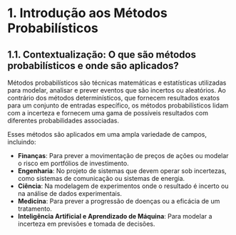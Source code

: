 # 1. Introdução aos Métodos Probabilísticos

## 1.1. Contextualização: O que são métodos probabilísticos e onde são aplicados?
Métodos probabilísticos são técnicas matemáticas e estatísticas utilizadas para modelar, analisar e prever eventos que são incertos ou aleatórios. Ao contrário dos métodos determinísticos, que fornecem resultados exatos para um conjunto de entradas específico, os métodos probabilísticos lidam com a incerteza e fornecem uma gama de possíveis resultados com diferentes probabilidades associadas.

Esses métodos são aplicados em uma ampla variedade de campos, incluindo:
- **Finanças**: Para prever a movimentação de preços de ações ou modelar o risco em portfólios de investimento.
- **Engenharia**: No projeto de sistemas que devem operar sob incertezas, como sistemas de comunicação ou sistemas de energia.
- **Ciência**: Na modelagem de experimentos onde o resultado é incerto ou na análise de dados experimentais.
- **Medicina**: Para prever a progressão de doenças ou a eficácia de um tratamento.
- **Inteligência Artificial e Aprendizado de Máquina**: Para modelar a incerteza em previsões e tomada de decisões.
